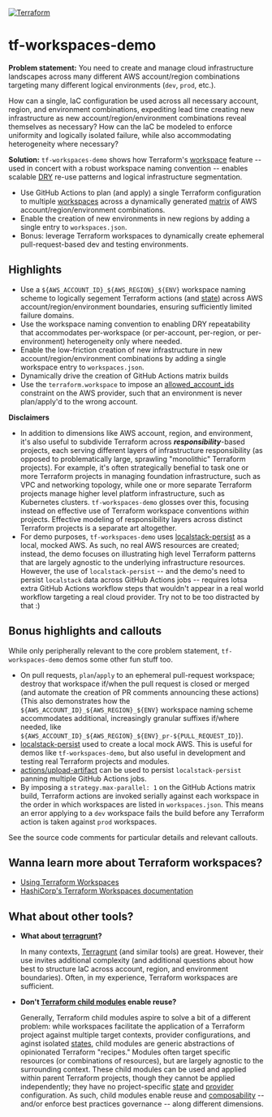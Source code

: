 [![Terraform](https://github.com/mdb/tf-workspaces-demo/actions/workflows/terraform.yaml/badge.svg?branch=main)](https://github.com/mdb/tf-workspaces-demo/actions/workflows/terraform.yaml)

# tf-workspaces-demo

**Problem statement:** You need to create and manage cloud infrastructure
landscapes across many different AWS account/region combinations targeting many
different logical environments (`dev`, `prod`, etc.).

How can a single, IaC configuration be used across all necessary account, region,
and environment combinations, expediting lead time creating new infrastructure
as new account/region/environment combinations reveal themselves as necessary?
How can the IaC be modeled to enforce uniformity and logically isolated failure,
while also accommodating heterogeneity where necessary?

**Solution:** `tf-workspaces-demo` shows how Terraform's [workspace](https://developer.hashicorp.com/terraform/language/state/workspaces) feature -- used in concert with a robust workspace naming convention -- enables scalable [DRY](https://en.wikipedia.org/wiki/Don%27t_repeat_yourself) re-use patterns and logical infrastructure segmentation.

* Use GitHub Actions to plan (and apply) a single Terraform configuration to multiple [workspaces](https://developer.hashicorp.com/terraform/language/state/workspaces) across a dynamically generated [matrix](https://docs.github.com/en/actions/using-jobs/using-a-matrix-for-your-jobs) of AWS account/region/environment combinations.
* Enable the creation of new environments in new regions by adding a single entry to `workspaces.json`.
* Bonus: leverage Terraform workspaces to dynamically create ephemeral
  pull-request-based dev and testing environments.

## Highlights

* Use a `${AWS_ACCOUNT_ID}_${AWS_REGION}_${ENV}` workspace naming scheme to
  logically segement Terraform actions (and [state](https://developer.hashicorp.com/terraform/language/state)) across AWS account/region/environment
  boundaries, ensuring sufficiently limited failure domains.
* Use the workspace naming convention to enabling DRY repeatability that accommodates
  per-workspace (or per-account, per-region, or per-environment) heterogeneity
  only where needed.
* Enable the low-friction creation of new infrastructure in new
  account/region/environment combinations by adding a single workspace entry to
  `workspaces.json`.
* Dynamically drive the creation of GitHub Actions matrix builds
* Use the `terraform.workspace` to impose an [allowed_account_ids](https://registry.terraform.io/providers/hashicorp/aws/latest/docs#allowed_account_ids) constraint on the AWS provider, such that an environment is never plan/apply'd to the wrong account.

**Disclaimers**

* In addition to dimensions like AWS account, region, and environment, it's also
  useful to subdivide Terraform across **_responsibility_**-based projects, each serving
  different layers of infrastructure responsibility (as opposed to
  problematically large, sprawling "monolithic" Terraform projects). For example,
  it's often strategically benefial to task one or more Terraform projects in managing
  foundation infrastructure, such as VPC and networking topology, while one or more
  separate Terraform projects manage higher level platform infrastructure, such as Kubernetes clusters.
  `tf-workspaces-demo` glosses over this, focusing instead on effective
  use of Terraform workspace conventions _within_ projects. Effective modeling
  of responsibility layers across distinct Terraform projects is a separate art
  altogether.
* For demo purposes, `tf-workspaces-demo` uses [localstack-persist](https://hub.docker.com/r/gresau/localstack-persist) as a local, mocked AWS. As such, no real AWS resources are created; instead, the demo focuses on illustrating high level Terraform patterns that are largely agnostic to the underlying infrastructure resources. However, the use of `localstack-persist` -- and the demo's need to persist `localstack` data across GitHub Actions jobs -- requires lotsa extra GitHub Actions workflow steps that wouldn't appear in a real world workflow targeting a real cloud provider. Try not to be too distracted by that :)

## Bonus highlights and callouts

While only peripherally relevant to the core problem statement, `tf-workspaces-demo`
demos some other fun stuff too.

* On pull requests, `plan`/`apply` to an ephemeral pull-request workspace;
  destroy that workspace if/when the pull request is closed or merged (and automate the
  creation of PR comments announcing these actions) (This also demonstrates how
  the `${AWS_ACCOUNT_ID}_${AWS_REGION}_${ENV}` workspace naming scheme accommodates
  additional, increasingly granular suffixes if/where needed, like
  `${AWS_ACCOUNT_ID}_${AWS_REGION}_${ENV}_pr-${PULL_REQUEST_ID}`).
* [localstack-persist](https://hub.docker.com/r/gresau/localstack-persist) used to
  create a local mock AWS. This is useful for demos like `tf-workspaces-demo`,
  but also useful in development and testing real Terraform projects and modules.
* [actions/upload-artifact](https://github.com/actions/upload-artifact) can be used
  to persist `localstack-persist` panning multiple GitHub Actions jobs.
* By imposing a `strategy.max-parallel: 1` on the GitHub Actions matrix build,
  Terraform actions are invoked serially against each workspace in the order in
  which workspaces are listed in `workspaces.json`. This means an error
  applying to a `dev` workspace fails the build before any Terraform action is taken
  against `prod` workspaces.

See the source code comments for particular details and relevant callouts.

## Wanna learn more about Terraform workspaces?

* [Using Terraform Workspaces](https://mikeball.info/blog/using-terraform-workspaces/)
* [HashiCorp's Terraform Workspaces documentation](https://developer.hashicorp.com/terraform/language/state/workspaces)

## What about other tools?

* **What about [terragrunt](https://terragrunt.gruntwork.io/)?**

  In many contexts, [Terragrunt](https://terragrunt.gruntwork.io/) (and similar tools)
  are great. However, their use invites additional complexity (and additional questions about
  how best to structure IaC across account, region, and environment boundaries). Often,
  in my experience, Terraform workspaces are sufficient.
* **Don't [Terraform child modules](https://developer.hashicorp.com/terraform/language/modules#child-modules) enable reuse?**

  Generally, Terraform child modules aspire to solve a bit of a different problem: while
  workspaces facilitate the application of a Terraform project against multiple
  target contexts, provider configurations, and aginst isolated [states](https://developer.hashicorp.com/terraform/language/state), child modules are generic
  abstractions of opinionated Terraform "recipes." Modules often target specific
  resources (or combinations of resources), but are largely agnostic to the
  surrounding context. These child modules can be used and applied within parent Terraform
  projects, though they cannot be applied independently; they have no project-specific [state](https://developer.hashicorp.com/terraform/language/state) and [provider](https://developer.hashicorp.com/terraform/language/providers) configuration. As such, child modules enable reuse and [composability](https://developer.hashicorp.com/terraform/language/modules/develop/composition) -- and/or enforce best practices governance -- along different dimensions.
